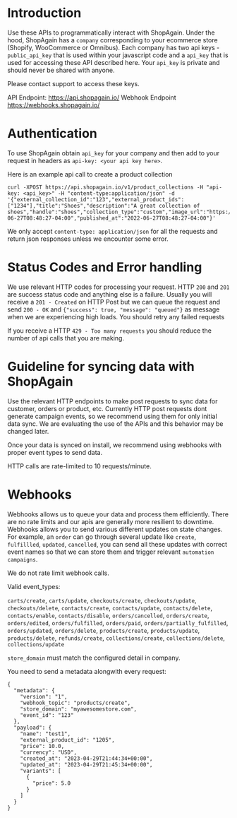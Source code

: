 # Introduction

Use these APIs to programmatically interact with ShopAgain. Under the hood, ShopAgain has a `company` corresponding to your ecommerce store (Shopify, WooCommerce or Omnibus). Each company has two api keys - `public_api_key` that is used within your javascript code and a `api_key` that is used for accessing these API described here. Your `api_key` is private and should never be shared with anyone.

Please contact support to access these keys.

API Endpoint: https://api.shopagain.io/
Webhook Endpoint https://webhooks.shopagain.io/

# Authentication

To use ShopAgain obtain `api_key` for your company and then add to your request in headers as `api-key: <your api key here>`.

Here is an example api call to create a product collection

```
curl -XPOST https://api.shopagain.io/v1/product_collections -H "api-key: <api_key>" -H "content-type:application/json" -d '{"external_collection_id":"123","external_product_ids":["1234"],"title":"Shoes","description":"A great collection of shoes","handle":"shoes","collection_type":"custom","image_url":"https://somecdn.com/image/image1.jpg","updated_at":"2022-06-27T08:48:27-04:00","published_at":"2022-06-27T08:48:27-04:00"}'
```

We only accept `content-type: application/json` for all the requests and return json responses unless we encounter some error.

# Status Codes and Error handling

We use relevant HTTP codes for processing your request. HTTP `200` and `201` are success status code and anything else is a failure. Usually you will receive a `201 - Created` on HTTP Post but we can queue the request and send `200 - OK` and `{"success": true, "message": "queued"}` as message when we are experiencing high loads. You should retry any failed requests

If you receive a HTTP `429 - Too many requests` you should reduce the number of api calls that you are making.

# Guideline for syncing data with ShopAgain

Use the relevant HTTP endpoints to make post requests to sync data for customer, orders or product, etc. Currently HTTP post requests dont generate campaign events, so we recommend using them for only initial data sync. We are evaluating the use of the APIs and this behavior may be changed later.

Once your data is synced on install, we recommend using webhooks with proper event types to send data. 

HTTP calls are rate-limited to 10 requests/minute.

# Webhooks

Webhooks allows us to queue your data and process them efficiently. There are no rate limits and our apis are generally more resilient to downtime. Webhooks allows you to send various different updates on state changes. For example, an `order` can go through several update like `create`, `fulfillled`, `updated`, `cancelled`, you can send all these updates with correct event names so that we can store them and trigger relevant `automation campaigns`.

We do not rate limit webhook calls.

Valid event_types:

`carts/create`, `carts/update`, `checkouts/create`, `checkouts/update`, `checkouts/delete`,
 `contacts/create`, `contacts/update`, `contacts/delete`, `contacts/enable`, `contacts/disable`,
 `orders/cancelled`, `orders/create`, `orders/edited`, `orders/fulfilled`, `orders/paid`, `orders/partially_fulfilled`, `orders/updated`, `orders/delete`, `products/create`, `products/update`, `products/delete`,  `refunds/create`, `collections/create`, `collections/delete`, `collections/update`

`store_domain` must match the configured detail in company.

You need to send a metadata alongwith every request:

```
{
  "metadata": {
    "version": "1",
    "webhook_topic": "products/create",
    "store_domain": "myawesomestore.com",
    "event_id": "123"
  },
  "payload": {
    "name": "test1",
    "external_product_id": "1205",
    "price": 10.0,
    "currency": "USD",
    "created_at": "2023-04-29T21:44:34+00:00",
    "updated_at": "2023-04-29T21:45:34+00:00",
    "variants": [
      {
        "price": 5.0
      }
    ]
  }
}
```